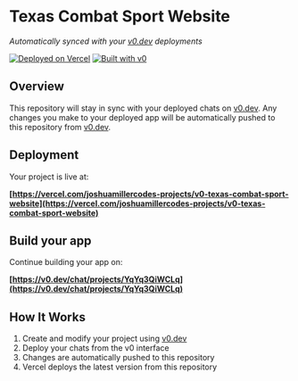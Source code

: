 # Texas Combat Sport Website

*Automatically synced with your [v0.dev](https://v0.dev) deployments*

[![Deployed on Vercel](https://img.shields.io/badge/Deployed%20on-Vercel-black?style=for-the-badge&logo=vercel)](https://vercel.com/joshuamillercodes-projects/v0-texas-combat-sport-website)
[![Built with v0](https://img.shields.io/badge/Built%20with-v0.dev-black?style=for-the-badge)](https://v0.dev/chat/projects/YqYq3QiWCLq)

## Overview

This repository will stay in sync with your deployed chats on [v0.dev](https://v0.dev).
Any changes you make to your deployed app will be automatically pushed to this repository from [v0.dev](https://v0.dev).

## Deployment

Your project is live at:

**[https://vercel.com/joshuamillercodes-projects/v0-texas-combat-sport-website](https://vercel.com/joshuamillercodes-projects/v0-texas-combat-sport-website)**

## Build your app

Continue building your app on:

**[https://v0.dev/chat/projects/YqYq3QiWCLq](https://v0.dev/chat/projects/YqYq3QiWCLq)**

## How It Works

1. Create and modify your project using [v0.dev](https://v0.dev)
2. Deploy your chats from the v0 interface
3. Changes are automatically pushed to this repository
4. Vercel deploys the latest version from this repository